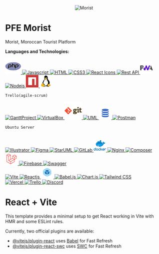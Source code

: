 <div align="center">
  <img width="200" src="https://gitlab.com/Morist/MoristFirebase/-/raw/master/logo.png" alt="Morist" />
</div>

# PFE Morist
Morist, Moroccan Tourist Platform
<!-- Web FullStack, DB Search, Devops,  Software Desktop, Mobile -->


**Languages and Technologies:**
<br/>
<p float="left">




<a href="https://www.php.net/">
  <img alt="PHP" src="https://raw.githubusercontent.com/github/explore/ccc16358ac4530c6a69b1b80c7223cd2744dea83/topics/php/php.png" width="50">
</a>
<a href="https://www.javascript.com/">
  <img alt="Javascript"  src="https://img.icons8.com/color/48/000000/javascript.png" width="40">
</a>
<a href="https://en.wikipedia.org/wiki/HTML">
  <img alt="HTML" src="https://devstickers.com/assets/img/pro/iqm9.png" width="40">
</a>
<a href="https://en.wikipedia.org/wiki/CSS3">
  <img alt="CSS3" src="https://devstickers.com/assets/img/pro/8pnd.png" width="40">
</a>
<a href="https://github.com/react-icons/react-icons">
  <img alt="React Icons" src="https://raw.githubusercontent.com/react-icons/react-icons/master/react-icons.svg" width="40">
</a>

<a href="https://fr.wikipedia.org/wiki/Representational_state_transfer">
  <img alt="Rest API" src="https://www.opc-router.de/wp-content/uploads/2020/05/REST_socialmedia.jpg" width="40">
</a>
<a href="https://en.wikipedia.org/wiki/Progressive_web_application">
  <img alt="Progressive web application" src="https://raw.githubusercontent.com/github/explore/80688e429a7d4ef2fca1e82350fe8e3517d3494d/topics/pwa/pwa.png" width="40">
</a>
<a href="https://nodejs.org/en/">
  <img alt="Nodejs" src="https://devstickers.com/assets/img/pro/iuw5.png" width="40">
</a>
<a href="https://www.npmjs.com/">
  <img alt="NPM" src="https://raw.githubusercontent.com/github/explore/80688e429a7d4ef2fca1e82350fe8e3517d3494d/topics/npm/npm.png" width="40">
</a>


<a href="https://en.wikipedia.org/wiki/Linux">
  <img alt="Linux" src="https://raw.githubusercontent.com/github/explore/80688e429a7d4ef2fca1e82350fe8e3517d3494d/topics/linux/linux.png" width="40">
</a>

<br />

	Trello(agile-scrum)
<a href="https://www.ganttproject.biz/">
  <img alt="GanttProject" src="https://images.sftcdn.net/images/t_app-icon-m/p/3a64ed76-96d8-11e6-a242-00163ed833e7/3970617297/ganttproject-GanttProject-icn.png" width="45">
</a>

<a href="https://www.virtualbox.org/">
  <img alt="VirtualBox" src="https://upload.wikimedia.org/wikipedia/commons/d/d5/Virtualbox_logo.png" width="40">
</a>


<a href="https://git-scm.com/">
  <img alt="Git" src="https://raw.githubusercontent.com/github/explore/80688e429a7d4ef2fca1e82350fe8e3517d3494d/topics/git/git.png" width="55">
</a>

<a href="https://en.wikipedia.org/wiki/Unified_Modeling_Language">
  <img alt="UML" src="https://upload.wikimedia.org/wikipedia/commons/d/d5/UML_logo.svg" width="40">
</a>

<a href="https://en.wikipedia.org/wiki/SQL">
  <img alt="SQL" src="https://raw.githubusercontent.com/github/explore/80688e429a7d4ef2fca1e82350fe8e3517d3494d/topics/sql/sql.png" width="40">
</a>

<a href="https://www.postman.com/">
  <img alt="Postman" src="https://www.svgrepo.com/show/354202/postman-icon.svg" width="40">
</a>

	Ubuntu Server

<br />

<a href="https://www.adobe.com/products/illustrator.html">
  <img alt="Illustrator" src="https://upload.wikimedia.org/wikipedia/commons/thumb/f/fb/Adobe_Illustrator_CC_icon.svg/640px-Adobe_Illustrator_CC_icon.svg.png" width="40">
</a>
<a href="https://www.figma.com/">
  <img alt="Figma" src="https://upload.wikimedia.org/wikipedia/commons/3/33/Figma-logo.svg" width="30">
</a>

<a href="https://staruml.io/">
  <img alt="StarUML" src="https://upload.wikimedia.org/wikipedia/fr/3/32/Staruml_logo.png" width="40">
</a>

<a href="https://about.gitlab.com/">
  <img alt="GitLab" src="https://cdn.cookielaw.org/logos/aa14a5c8-79e3-442a-8177-464ad850b19d/e46c1d0d-1f66-481f-bc06-5427671431da/253e6fee-c4c0-4b60-bc35-79cdae5dda32/gitlab-logo-100.png" width="60">
</a>


<a href="https://www.docker.com/">
  <img alt="Docker" src="https://raw.githubusercontent.com/github/explore/80688e429a7d4ef2fca1e82350fe8e3517d3494d/topics/docker/docker.png" width="40">
</a>

<a href="https://www.nginx.com/">
  <img alt="Nginx" src="https://quiksite.com/wp-content/uploads/2016/09/Nginx-Logo-02.png" width="55"/>
</a>

<a href="https://getcomposer.org/">
  <img alt="Composer" src="https://upload.wikimedia.org/wikipedia/commons/2/26/Logo-composer-transparent.png" width="40">
</a>


<a href="https://laravel.com/">
  <img alt="Laravel" src="https://raw.githubusercontent.com/github/explore/56a826d05cf762b2b50ecbe7d492a839b04f3fbf/topics/laravel/laravel.png" width="40">
</a>

<!--a href="https://www.postgresql.org/">
  <img alt="PostgreSQL" src="https://raw.githubusercontent.com/github/explore/80688e429a7d4ef2fca1e82350fe8e3517d3494d/topics/postgresql/postgresql.png" width="40">
</a-->
<a href="https://firebase.google.com/">
  <img alt="Firebase" src="https://miro.medium.com/v2/resize:fit:300/1*R4c8lHBHuH5qyqOtZb3h-w.png" width="40">
</a>

<a href="https://swagger.io/">
  <img alt="Swagger" src="https://upload.wikimedia.org/wikipedia/commons/a/ab/Swagger-logo.png" width="40">
</a>

<br />
<a href="https://vitejs.dev/">
  <img alt="Vite" src="https://upload.wikimedia.org/wikipedia/commons/thumb/f/f1/Vitejs-logo.svg/1200px-Vitejs-logo.svg.png" width="40">
</a>
<a href="https://reactjs.org/">
  <img alt="Reactjs" src="https://img.icons8.com/plasticine/48/000000/react.png" width="40">
</a>

<a href="https://webpack.js.org/">
  <img alt="Webpack" src="https://raw.githubusercontent.com/github/explore/80688e429a7d4ef2fca1e82350fe8e3517d3494d/topics/webpack/webpack.png" width="40">
</a>
<a href="https://babeljs.io/">
  <img alt="Babel.js" src="https://upload.wikimedia.org/wikipedia/commons/thumb/0/02/Babel_Logo.svg/1200px-Babel_Logo.svg.png" width="40">
</a>

<a href="https://www.chartjs.org/">
  <img alt="Chart.js" src="https://avatars.githubusercontent.com/u/10342521?s=280&v=4" width="40">
</a>

<a href="https://tailwindcss.com/">
  <img alt="Tailwind CSS" src="https://avatars.githubusercontent.com/u/30317862?s=200&v=4" width="40">
</a>

<br />

<a href="https://vercel.com/">
  <img alt="Vercel" src="https://assets.vercel.com/image/upload/front/favicon/vercel/180x180.png" width="40">
</a>
<a href="https://trello.com/">
  <img alt="Trello" src="https://w7.pngwing.com/pngs/115/721/png-transparent-trello-social-icons-icon.png" width="40">
</a>
<a href="https://discord.com/">
  <img alt="Discord" src="https://babbar.academy/wp-content/uploads/2023/04/discord.png" width="40">
</a>


# React + Vite

This template provides a minimal setup to get React working in Vite with HMR and some ESLint rules.

Currently, two official plugins are available:

- [@vitejs/plugin-react](https://github.com/vitejs/vite-plugin-react/blob/main/packages/plugin-react/README.md) uses [Babel](https://babeljs.io/) for Fast Refresh
- [@vitejs/plugin-react-swc](https://github.com/vitejs/vite-plugin-react-swc) uses [SWC](https://swc.rs/) for Fast Refresh
